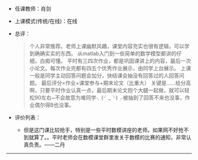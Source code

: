- 任课教师：肖剑
- 上课模式(传统/在线)：在线
- 总评：
  > 个人非常推荐。老师上课幽默风趣，课堂内容充实也很有逻辑，可以学到确确实实的东西。
  从matlab入门到一些简单的数学模型都讲的仔细，白痴可懂。
  平时有三四次作业，都是巩固课讲上的内容，最后一次小论文。每次作业完都有四五个优秀作业展示，由同学上台展示。
  上课一般是同学主动回答问题会加分，快结课会抽没有回答过的人回答问题。
  最后评分=作业+课堂参与+期末论文（比重大）
  关键是……给分高啊，只要平时作业认真一点，最后期末论文抱个大腿一起做，就可以轻松90左右~不会故意为难同学╮(╯_╰)╭被抽到了回答不来也没事，作业偶尔得B也没事。

- 评价列表：
  - 但是这门课比较抢手，特别是一些平时数模讲座的老师。如果网不好抢不到就算了。。平时老师会在数模课堂群里发关于数模的比赛的通知，非常认真负责。——二丹
---
